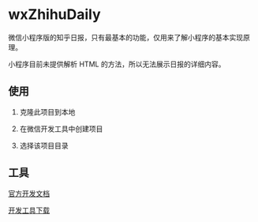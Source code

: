 # wxZhihuDaily

微信小程序版的知乎日报，只有最基本的功能，仅用来了解小程序的基本实现原理。

小程序目前未提供解析 HTML 的方法，所以无法展示日报的详细内容。

## 使用

1. 克隆此项目到本地

2. 在微信开发工具中创建项目

3. 选择该项目目录

## 工具

[官方开发文档](https://mp.weixin.qq.com/debug/wxadoc/dev/)

[开发工具下载](https://mp.weixin.qq.com/debug/wxadoc/dev/devtools/download.html)